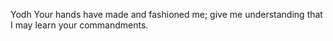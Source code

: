 Yodh Your hands have made and fashioned me; give me understanding that I may learn your commandments.
